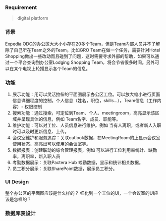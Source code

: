 ### Requirement

> digital platform

### 背景

Expedia ODC的办公区大大小小存在20多个Team，但是Team内部人员并不了解除了自己所在Team之外的Team。比如GRO Team在做一个任务，需要针对Hotel Shopping做出一些改动而且碰到了问题，这时需要寻求外部的帮助，如果可以通过一个平台查询到办公室Lodging Shopping Team，将会节省很多时间。另外可以在某个电视上轮播显示各个Team的信息。


### 功能

1. 展示功能：用可以灵活拉伸的平面图展示办公区工位。可以放大缩小进行页面信息详细程度的控制。个人信息（姓名，职位，skills...），Team信息（工作内容）- 权限控制
2. 搜索功能：通过搜索，可定位到Team、个人、meetingroom，高亮显示该区域并呈现具体的信息，例如 Team名字、成员、职能等。
3. 维护功能：可以对工位、人员信息进行维护。例如 当有人离职，或者新人入职时可以及时更新信息、上传。
4. 会议室维护和服务追踪：关联outlook数据，在MeetingRoom的上显示会议室使用状态、高亮出可以使用的会议室等。
5. 数据报表：创建联动的综合管理报表，例如 可以进行工位利用率统计、缺勤率，离职率，新入职人员
6. 考勤数据展示：关联Pactera Hub 考勤数据，显示和统计相关数据。
7. 员工积分展示：关联SharePoint数据，展示员工积分。

### UI Design

整个办公区的平面图应该是什么样的？
细化到一个工位的UI，一个会议室的UI应该是怎样的？

### 数据库表设计




